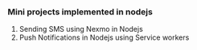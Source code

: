 ### Mini projects implemented in nodejs
1. Sending SMS using Nexmo in Nodejs
2. Push Notifications in Nodejs using Service workers
